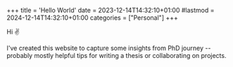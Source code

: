 +++
title = 'Hello World'
date = 2023-12-14T14:32:10+01:00
#lastmod = 2024-12-14T14:32:10+01:00
categories = ["Personal"]
+++

Hi ✌️

I've created this website to capture some insights from PhD journey -- probably mostly helpful tips for writing a thesis or collaborating on projects.
